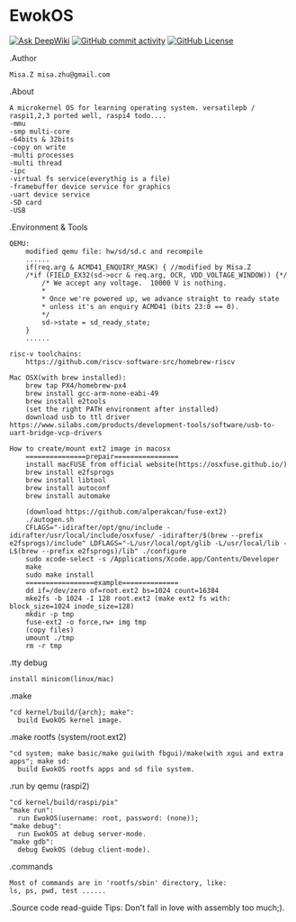 # EwokOS

[![Ask DeepWiki](https://deepwiki.com/badge.svg)](https://deepwiki.com/MisaZhu/ewokos)
[![GitHub commit activity](https://img.shields.io/github/commit-activity/m/MisaZhu/ewokos)](https://github.com/MisaZhu/ewokos/commits/main/)
[![GitHub License](https://img.shields.io/github/license/MisaZhu/ewokos)](https://github.com/MisaZhu/ewokos/blob/main/LICENSE)

.Author

	Misa.Z misa.zhu@gmail.com

.About

	A microkernel OS for learning operating system. versatilepb / raspi1,2,3 ported well, raspi4 todo....
	-mmu
	-smp multi-core
 	-64bits & 32bits
	-copy on write
	-multi processes
	-multi thread
	-ipc
	-virtual fs service(everythig is a file)
	-framebuffer device service for graphics
	-uart device service
	-SD card
 	-USB

.Environment & Tools

	QEMU: 
		modified qemu file: hw/sd/sd.c and recompile
		......
		if(req.arg & ACMD41_ENQUIRY_MASK) { //modified by Misa.Z 
		/*if (FIELD_EX32(sd->ocr & req.arg, OCR, VDD_VOLTAGE_WINDOW)) {*/
			/* We accept any voltage.  10000 V is nothing.
			*
			* Once we're powered up, we advance straight to ready state
			* unless it's an enquiry ACMD41 (bits 23:0 == 0).
			*/
			sd->state = sd_ready_state;
		}
		......
	
	risc-v toolchains:
		https://github.com/riscv-software-src/homebrew-riscv

	Mac OSX(with brew installed):	
		brew tap PX4/homebrew-px4
		brew install gcc-arm-none-eabi-49
		brew install e2tools
		(set the right PATH environment after installed)
		download usb to ttl driver https://www.silabs.com/products/development-tools/software/usb-to-uart-bridge-vcp-drivers
		
	How to create/mount ext2 image in macosx
		===============prepair================
		install macFUSE from official website(https://osxfuse.github.io/)
		brew install e2fsprogs
		brew install libtool 
		brew install autoconf
		brew install automake

		(download https://github.com/alperakcan/fuse-ext2)
		./autogen.sh
		CFLAGS="-idirafter/opt/gnu/include -idirafter/usr/local/include/osxfuse/ -idirafter/$(brew --prefix e2fsprogs)/include" LDFLAGS="-L/usr/local/opt/glib -L/usr/local/lib -L$(brew --prefix e2fsprogs)/lib" ./configure
		sudo xcode-select -s /Applications/Xcode.app/Contents/Developer
		make
		sudo make install
		=================example==============
		dd if=/dev/zero of=root.ext2 bs=1024 count=16384
 		mke2fs -b 1024 -I 128 root.ext2 (make ext2 fs with: block_size=1024 inode_size=128)
 		mkdir -p tmp
		fuse-ext2 -o force,rw+ img tmp
 		(copy files)
 		umount ./tmp
 		rm -r tmp
.tty debug
	
	install minicom(linux/mac)
	
.make 
	
	"cd kernel/build/{arch}; make":
	  build EwokOS kernel image.
	
.make rootfs (system/root.ext2)
	
	"cd system; make basic/make gui(with fbgui)/make(with xgui and extra apps"; make sd:
	  build EwokOS rootfs apps and sd file system.
	
.run by qemu (raspi2)
	
	"cd kernel/build/raspi/pix"
	"make run":
	  run EwokOS(username: root, password: (none));
	"make debug":
	  run EwokOS at debug server-mode.
	"make gdb":
	  debug EwokOS (debug client-mode).

.commands 
	
	Most of commands are in 'rootfs/sbin' directory, like:
	ls, ps, pwd, test ......

.Source code read-guide
	Tips: Don't fall in love with assembly too much;).

